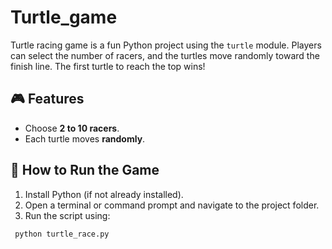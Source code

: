 # Turtle_game


Turtle racing game is a fun Python project using the `turtle` module. Players can select the number of racers, and the turtles move randomly toward the finish line. The first turtle to reach the top wins!

## 🎮 Features
- Choose **2 to 10 racers**.
- Each turtle moves **randomly**.


## 📌 How to Run the Game
1. Install Python (if not already installed).
2. Open a terminal or command prompt and navigate to the project folder.
3. Run the script using:
  ```sh
   python turtle_race.py
